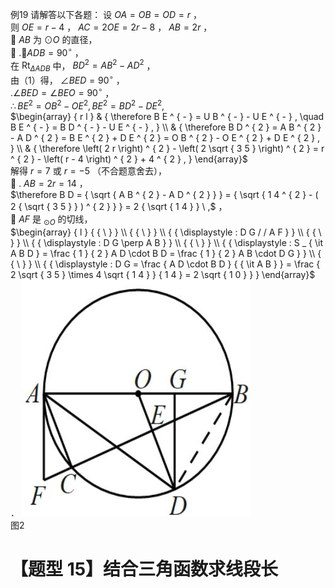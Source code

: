 例19 请解答以下各题：
设 $O A = O B = O D = r$ ，  
则 $O E = r - 4$ ， $A C = 2 O E = 2 r - 8$ ， $A B = 2 r$ ，  
 $A B$ 为 $\odot O$ 的直径，  
 $. \angle A D B = 9 0 ^ { \circ }$ ，  
在 $\mathrm { R t } _ { \Delta A D B }$ 中， $B D ^ { 2 } = A B ^ { 2 } - A D ^ { 2 }$ ，  
由（1）得， $\angle B E D = 9 0 ^ { \circ }$ ，  
$. \angle B E D = \angle B E O = 9 0 ^ { \circ }$ ，  
$\therefore B E ^ { 2 } = O B ^ { 2 } - O E ^ { 2 } , B E ^ { 2 } = B D ^ { 2 } - D E ^ { 2 } ,$   
$\begin{array} { r l } & { \therefore B E ^ { - } = U B ^ { - } - U E ^ { - } , \quad B E ^ { - } = B D ^ { - } - U E ^ { - } , } \\ & { \therefore B D ^ { 2 } = A B ^ { 2 } - A D ^ { 2 } = B E ^ { 2 } + D E ^ { 2 } = O B ^ { 2 } - O E ^ { 2 } + D E ^ { 2 } , } \\ & { \therefore \left( 2 r \right) ^ { 2 } - \left( 2 \sqrt { 3 5 } \right) ^ { 2 } = r ^ { 2 } - \left( r - 4 \right) ^ { 2 } + 4 ^ { 2 } , } \end{array}$   
解得 $r = 7$ 或 $r = - 5$ （不合题意舍去），  
 $. \ A B = 2 r = 1 4$ ，  
$\therefore B D = { \sqrt { A B ^ { 2 } - A D ^ { 2 } } } = { \sqrt { 1 4 ^ { 2 } - ( 2 { \sqrt { 3 5 } } ) ^ { 2 } } } = 2 { \sqrt { 1 4 } } \ ,$ ，  
 $A F$ 是 $_ { \odot O }$ 的切线，  
$\begin{array} { l } { { \ } } \\ { { \ } } \\ { { \displaystyle : D G / / A F } } \\ { { \ } } \\ { { \displaystyle : D G \perp A B } } \\ { { \ } } \\ { { \displaystyle : S _ { \it A B D } = \frac { 1 } { 2 } A D \cdot B D = \frac { 1 } { 2 } A B \cdot D G } } \\ { { \ } } \\ { { \displaystyle : D G = \frac { A D \cdot B D } { { \it A B } } = \frac { 2 \sqrt { 3 5 } \times 4 \sqrt { 1 4 } } { 1 4 } = 2 \sqrt { 1 0 } } } \end{array}$ ．
![](<../../qs_image_DB/专题3-6__圆的综合（27类题型）（解析版）/a53abf725c45e61ed6e061ec9f7a1cc8c1e49b53f363cfa9504985728d6fe058.jpg>)  
图2
# 【题型 15】结合三角函数求线段长
